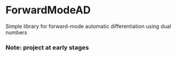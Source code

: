 # ForwardModeAD

Simple library for forward-mode automatic differentiation using dual numbers

### Note: project at early stages
